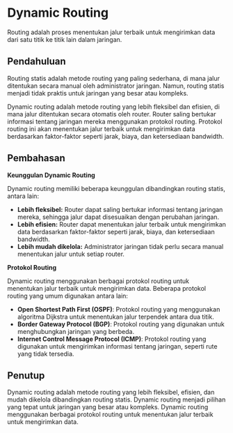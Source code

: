 # Dynamic Routing

Routing adalah proses menentukan jalur terbaik untuk mengirimkan data dari satu titik ke titik lain dalam jaringan.

## Pendahuluan

Routing statis adalah metode routing yang paling sederhana, di mana jalur ditentukan secara manual oleh administrator jaringan. Namun, routing statis menjadi tidak praktis untuk jaringan yang besar atau kompleks.

Dynamic routing adalah metode routing yang lebih fleksibel dan efisien, di mana jalur ditentukan secara otomatis oleh router. Router saling bertukar informasi tentang jaringan mereka menggunakan protokol routing. Protokol routing ini akan menentukan jalur terbaik untuk mengirimkan data berdasarkan faktor-faktor seperti jarak, biaya, dan ketersediaan bandwidth.

## Pembahasan

**Keunggulan Dynamic Routing**

Dynamic routing memiliki beberapa keunggulan dibandingkan routing statis, antara lain:

- **Lebih fleksibel:** Router dapat saling bertukar informasi tentang jaringan mereka, sehingga jalur dapat disesuaikan dengan perubahan jaringan.
- **Lebih efisien:** Router dapat menentukan jalur terbaik untuk mengirimkan data berdasarkan faktor-faktor seperti jarak, biaya, dan ketersediaan bandwidth.
- **Lebih mudah dikelola:** Administrator jaringan tidak perlu secara manual menentukan jalur untuk setiap router.

**Protokol Routing**

Dynamic routing menggunakan berbagai protokol routing untuk menentukan jalur terbaik untuk mengirimkan data. Beberapa protokol routing yang umum digunakan antara lain:

- **Open Shortest Path First (OSPF)**: Protokol routing yang menggunakan algoritma Dijkstra untuk menentukan jalur terpendek antara dua titik.
- **Border Gateway Protocol (BGP)**: Protokol routing yang digunakan untuk menghubungkan jaringan yang berbeda.
- **Internet Control Message Protocol (ICMP)**: Protokol routing yang digunakan untuk mengirimkan informasi tentang jaringan, seperti rute yang tidak tersedia.

## Penutup

Dynamic routing adalah metode routing yang lebih fleksibel, efisien, dan mudah dikelola dibandingkan routing statis. Dynamic routing menjadi pilihan yang tepat untuk jaringan yang besar atau kompleks. Dynamic routing menggunakan berbagai protokol routing untuk menentukan jalur terbaik untuk mengirimkan data.
